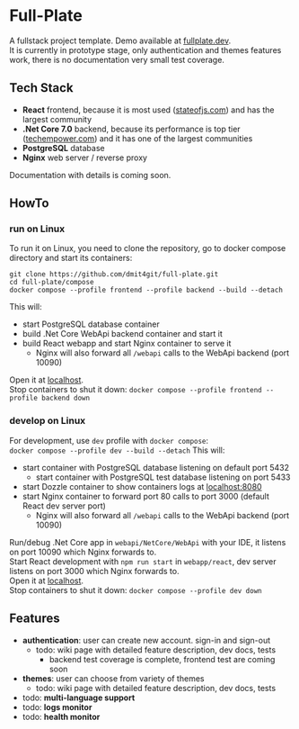 # Full-Plate
A fullstack project template. 
Demo available at [fullplate.dev](https://fullplate.dev).  
It is currently in prototype stage, only authentication and themes features work, there is no documentation very small test coverage.

## Tech Stack
 * **React** frontend, because it is most used ([stateofjs.com](https://2022.stateofjs.com/en-US/libraries/front-end-frameworks/)) and has the largest community 
 * **.Net Core 7.0** backend, because its performance is top tier ([techempower.com](https://www.techempower.com/benchmarks/#section=data-r21)) and it has one of the largest communities
 * **PostgreSQL** database 
 * **Nginx** web server / reverse proxy

Documentation with details is coming soon.

## HowTo
### run on Linux
To run it on Linux, you need to clone the repository, go to docker compose directory and start its containers:
```
git clone https://github.com/dmit4git/full-plate.git
cd full-plate/compose
docker compose --profile frontend --profile backend --build --detach
```
This will:
 * start PostgreSQL database container
 * build .Net Core WebApi backend container and start it
 * build React webapp and start Nginx container to serve it
   * Nginx will also forward all `/webapi` calls to the WebApi backend (port 10090)
 
Open it at [localhost](http://localhost).  
Stop containers to shut it down: `docker compose --profile frontend --profile backend down`

### develop on Linux
For development, use `dev` profile with `docker compose`:  
`docker compose --profile dev --build --detach`
This will:
* start container with PostgreSQL database listening on default port 5432
  * start container with PostgreSQL test database listening on port 5433
* start Dozzle container to show containers logs at [localhost:8080](http://localhost:8080)
* start Nginx container to forward port 80 calls to port 3000 (default React dev server port)  
   * Nginx will also forward all `/webapi` calls to the WebApi backend (port 10090)

Run/debug .Net Core app in `webapi/NetCore/WebApi` with your IDE, it listens on port 10090 which Nginx forwards to.  
Start React development with `npm run start` in `webapp/react`, dev server listens on port 3000 which Nginx forwards to.  
Open it at [localhost](http://localhost).  
Stop containers to shut it down: `docker compose --profile dev down`

## Features
 * **authentication**: user can create new account. sign-in and sign-out
   * todo: wiki page with detailed feature description, dev docs, tests
     * backend test coverage is complete, frontend test are coming soon
 * **themes**: user can choose from variety of themes
   * todo: wiki page with detailed feature description, dev docs, tests
 * todo: **multi-language support**
 * todo: **logs monitor**
 * todo: **health monitor**
